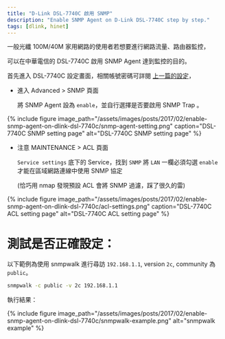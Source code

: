 ```yaml
---
title: "D-Link DSL-7740C 啟用 SNMP"
description: "Enable SNMP Agent on D-Link DSL-7740C step by step."
tags: [dlink, hinet]
---
```


一般光纖 100M/40M 家用網路的使用者若想要進行網路流量、路由器監控，

可以在中華電信的 DSL-7740C 啟用 SNMP Agent 達到監控的目的。

首先進入 DSL-7740C 設定畫面，相關帳號密碼可詳閱 [上一篇的設定](https://easoncao.com/setup-hinet-ipv6-with-DSL-7740C/)，


- 進入 Advanced > SNMP 頁面

    將 SNMP Agent 設為 `enable`，並自行選擇是否要啟用 SNMP Trap 。

{% include figure image_path="/assets/images/posts/2017/02/enable-snmp-agent-on-dlink-dsl-7740c/snmp-agent-setting.png" caption="DSL-7740C SNMP setting page" alt="DSL-7740C SNMP setting page" %}


- 注意 MAINTENANCE > ACL 頁面

    `Service settings` 底下的 Service，找到 `SNMP` 將 `LAN` 一欄必須勾選 `enable` 才能在區域網路連線中使用 SNMP 協定

    (恰巧用 nmap 發現預設 ACL 會將 SNMP 過濾，踩了很久的雷)

{% include figure image_path="/assets/images/posts/2017/02/enable-snmp-agent-on-dlink-dsl-7740c/acl-settings.png" caption="DSL-7740C ACL setting page" alt="DSL-7740C ACL setting page" %}


# 測試是否正確設定：

以下範例為使用 snmpwalk 進行尋訪 `192.168.1.1`, version `2c`, community 為 `public`。

```bash
snmpwalk -c public -v 2c 192.168.1.1
```

執行結果：

{% include figure image_path="/assets/images/posts/2017/02/enable-snmp-agent-on-dlink-dsl-7740c/snmpwalk-example.png" alt="snmpwalk example" %}

